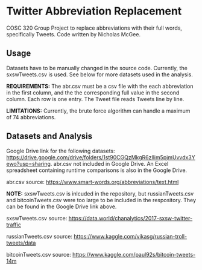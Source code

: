 # Twitter Abbreviation Replacement
COSC 320 Group Project to replace abbreviations with their full words, specifically Tweets.
Code written by Nicholas McGee.

## Usage
Datasets have to be manually changed in the source code. Currently, the sxswTweets.csv is used. See below for more datasets used in the analysis.

**REQUIREMENTS:** The abr.csv must be a csv file with the each abbreviation in the first column, and the the corresponding full value in the second column. Each row is one entry. The Tweet file reads Tweets line by line.

**LIMITATIONS:** Currently, the brute force algorithm can handle a maximum of 74 abbreviations.

## Datasets and Analysis

Google Drive link for the following datasets: https://drive.google.com/drive/folders/1st90CGQzMkgR6zIlim5pjmUvvdx3Yewo?usp=sharing. abr.csv not included in Google Drive. An Excel spreadsheet containing runtime comparisons is also in the Google Drive.

abr.csv source: https://www.smart-words.org/abbreviations/text.html

**NOTE:** sxswTweets.csv is inlcuded in the repository, but russianTweets.csv and bitcoinTweets.csv were too large to be included in the respository. They can be found in the Google Drive link above.

sxswTweets.csv source: https://data.world/chanalytics/2017-sxsw-twitter-traffic

russianTweets.csv source: https://www.kaggle.com/vikasg/russian-troll-tweets/data

bitcoinTweets.csv source: https://www.kaggle.com/paul92s/bitcoin-tweets-14m
